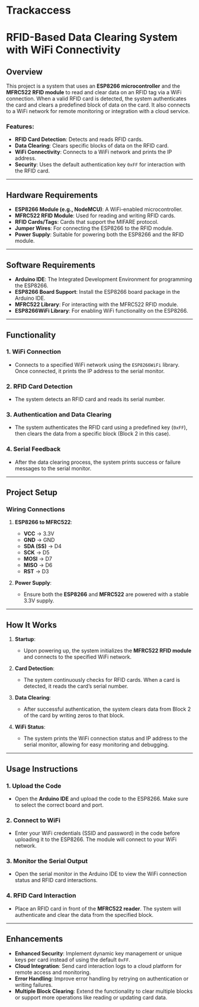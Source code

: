 # Trackaccess
# RFID-Based Data Clearing System with WiFi Connectivity

## Overview

This project is a system that uses an **ESP8266 microcontroller** and the **MFRC522 RFID module** to read and clear data on an RFID tag via a WiFi connection. When a valid RFID card is detected, the system authenticates the card and clears a predefined block of data on the card. It also connects to a WiFi network for remote monitoring or integration with a cloud service.

### Features:
- **RFID Card Detection**: Detects and reads RFID cards.
- **Data Clearing**: Clears specific blocks of data on the RFID card.
- **WiFi Connectivity**: Connects to a WiFi network and prints the IP address.
- **Security**: Uses the default authentication key `0xFF` for interaction with the RFID card.

---

## Hardware Requirements

- **ESP8266 Module (e.g., NodeMCU)**: A WiFi-enabled microcontroller.
- **MFRC522 RFID Module**: Used for reading and writing RFID cards.
- **RFID Cards/Tags**: Cards that support the MIFARE protocol.
- **Jumper Wires**: For connecting the ESP8266 to the RFID module.
- **Power Supply**: Suitable for powering both the ESP8266 and the RFID module.

---

## Software Requirements

- **Arduino IDE**: The Integrated Development Environment for programming the ESP8266.
- **ESP8266 Board Support**: Install the ESP8266 board package in the Arduino IDE.
- **MFRC522 Library**: For interacting with the MFRC522 RFID module.
- **ESP8266WiFi Library**: For enabling WiFi functionality on the ESP8266.

---

## Functionality

### 1. **WiFi Connection**
- Connects to a specified WiFi network using the `ESP8266WiFi` library. Once connected, it prints the IP address to the serial monitor.

### 2. **RFID Card Detection**
- The system detects an RFID card and reads its serial number.

### 3. **Authentication and Data Clearing**
- The system authenticates the RFID card using a predefined key (`0xFF`), then clears the data from a specific block (Block 2 in this case).

### 4. **Serial Feedback**
- After the data clearing process, the system prints success or failure messages to the serial monitor.

---

## Project Setup

### Wiring Connections

1. **ESP8266 to MFRC522**:
   - **VCC** -> 3.3V
   - **GND** -> GND
   - **SDA (SS)** -> D4
   - **SCK** -> D5
   - **MOSI** -> D7
   - **MISO** -> D6
   - **RST** -> D3

2. **Power Supply**:
   - Ensure both the **ESP8266** and **MFRC522** are powered with a stable 3.3V supply.

---

## How It Works

1. **Startup**:
   - Upon powering up, the system initializes the **MFRC522 RFID module** and connects to the specified WiFi network.

2. **Card Detection**:
   - The system continuously checks for RFID cards. When a card is detected, it reads the card’s serial number.

3. **Data Clearing**:
   - After successful authentication, the system clears data from Block 2 of the card by writing zeros to that block.

4. **WiFi Status**:
   - The system prints the WiFi connection status and IP address to the serial monitor, allowing for easy monitoring and debugging.

---

## Usage Instructions

### 1. Upload the Code
- Open the **Arduino IDE** and upload the code to the ESP8266. Make sure to select the correct board and port.

### 2. Connect to WiFi
- Enter your WiFi credentials (SSID and password) in the code before uploading it to the ESP8266. The module will connect to your WiFi network.

### 3. Monitor the Serial Output
- Open the serial monitor in the Arduino IDE to view the WiFi connection status and RFID card interactions.

### 4. RFID Card Interaction
- Place an RFID card in front of the **MFRC522 reader**. The system will authenticate and clear the data from the specified block.

---

## Enhancements

- **Enhanced Security**: Implement dynamic key management or unique keys per card instead of using the default `0xFF`.
- **Cloud Integration**: Send card interaction logs to a cloud platform for remote access and monitoring.
- **Error Handling**: Improve error handling by retrying on authentication or writing failures.
- **Multiple Block Clearing**: Extend the functionality to clear multiple blocks or support more operations like reading or updating card data.

